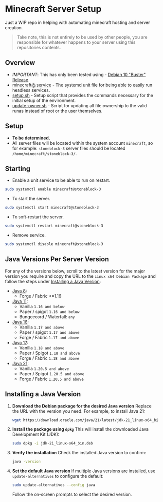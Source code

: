 # Minecraft Server Setup

Just a WIP repo in helping with automating minecraft hosting and server creation.

> Take note, this is not entirely to be used by other people, you are responsible for whatever happens to your server using this repositories contents.

## Overview

- *IMPORTANT*: This has only been tested using - [Debian 10 "Buster" Release](https://www.debian.org/News/2019/20190706).
- [minecraft@.service](./systemd/system/minecraft@.service) - The systemd unit file for being able to easily run headless services.
- [setup.sh](./scripts/setup.sh) - Setup script that provides the commands necessary for the initial setup of the environment.
- [update-owner.sh](./scripts/update_owner.sh) - Script for updating all file ownership to the valid runas instead of root or the user themselves.

## Setup

- **To be determined.**
- All server files will be located within the system account `minecraft`, so for example: `stoneblock-3` server files should be located `/home/minecraft/stoneblock-3/`.

## Starting

- Enable a unit service to be able to run on restart.

```bash
sudo systemctl enable minecraft@stoneblock-3
```

- To start the server.

```bash
sudo systemctl start minecraft@stoneblock-3
```

- To soft-restart the server.

```bash
sudo systemctl restart minecraft@stoneblock-3
```

- Remove service.

```bash
sudo systemctl disable minecraft@stoneblock-3
```

## Java Versions Per Server Version

For any of the versions below, scroll to the latest version for the major version you require and copy the URL to the `Linux x64 Debian Package` and follow the steps under [Installing a Java Version](#installing-a-java-version):

- [Java 8](https://www.oracle.com/in/java/technologies/javase/javase8u211-later-archive-downloads.html):
  - Forge / Fabric <=1.16
- [Java 11](https://www.oracle.com/in/java/technologies/javase/jdk11-archive-downloads.html):
  - Vanilla `1.16 and below`
  - Paper / spigot `1.16 and below`
  - Bungeecord / Waterfall: `any`
- [Java 16](https://www.oracle.com/java/technologies/javase/jdk16-archive-downloads.html):
  - Vanilla `1.17 and above`
  - Paper / spigot `1.17 and above`
  - Forge / Fabric `1.17 and above`
- [Java 17](https://www.oracle.com/java/technologies/javase/jdk17-archive-downloads.html):
  - Vanilla `1.18 and above`
  - Paper / Spigot `1.18 and above`
  - Forge / Fabric `1.18 and above`
- [Java 21](https://www.oracle.com/java/technologies/javase/jdk21-archive-downloads.html):
  - Vanilla `1.20.5 and above`
  - Paper / Spigot `1.20.5 and above`
  - Forge / Fabric `1.20.5 and above`

## Installing a Java Version

1. **Download the Debian package for the desired Java version**
   Replace the URL with the version you need. For example, to install Java 21:

   ```bash
   wget https://download.oracle.com/java/21/latest/jdk-21_linux-x64_bin.deb
   ```

2. **Install the package using `dpkg`**
   This will install the downloaded Java Development Kit (JDK):

   ```bash
   sudo dpkg -i jdk-21_linux-x64_bin.deb
   ```

3. **Verify the installation**
   Check the installed Java version to confirm:

   ```bash
   java -version
   ```

4. **Set the default Java version**
   If multiple Java versions are installed, use `update-alternatives` to configure the default:

   ```bash
   sudo update-alternatives --config java
   ```

   Follow the on-screen prompts to select the desired version.
